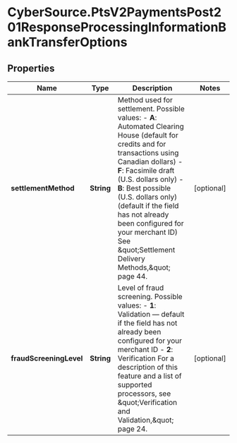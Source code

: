 # CyberSource.PtsV2PaymentsPost201ResponseProcessingInformationBankTransferOptions

## Properties
Name | Type | Description | Notes
------------ | ------------- | ------------- | -------------
**settlementMethod** | **String** | Method used for settlement.  Possible values: - **A**: Automated Clearing House (default for credits and for transactions using Canadian dollars) - **F**: Facsimile draft (U.S. dollars only) - **B**: Best possible (U.S. dollars only) (default if the field has not already been configured for your merchant ID)  See \&quot;Settlement Delivery Methods,\&quot; page 44.  | [optional] 
**fraudScreeningLevel** | **String** | Level of fraud screening.  Possible values: - **1**: Validation — default if the field has not already been configured for your merchant ID - **2**: Verification  For a description of this feature and a list of supported processors, see \&quot;Verification and Validation,\&quot; page 24.  | [optional] 


